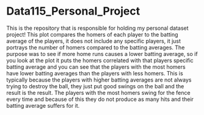 # Data115_Personal_Project
This is the repository that is responsible for holding my personal dataset project!
This plot compares the homers of each player to the batting average of the players, it does not include any specific players, it just portrays the number of homers compared to the batting averages. The purpose was to see if more home runs causes a lower batting average, so if you look at the plot it puts the homers correlated with that players specific batting average and you can see that the players with the most homers have lower batting averages than the players with less homers. This is typically because the players with higher batting averages are not always trying to destroy the ball, they just put good swings on the ball and the result is the result. The players with the most homers swing for the fence every time and because of this they do not produce as many hits and their batting average suffers for it.
